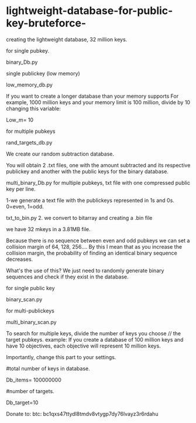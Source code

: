 # lightweight-database-for-public-key-bruteforce-
creating the lightweight database, 32 million keys.

for single pubkey.

binary_Db.py

single publickey (low memory)

low_memory_db.py

If you want to create a longer database than your memory supports
For example, 1000 million keys and your memory limit is 100 million, divide by 10 changing this variable:

Low_m= 10


for multiple pubkeys

rand_targets_db.py

We create our random subtraction database.

You will obtain 2 .txt files, one with the amount subtracted and its respective publickey and another with the public keys for the binary database.


multi_binary_Db.py
for multiple pubkeys, txt file with one compressed public key per line.

1-we generate a text file with the publickeys represented in 1s and 0s.
0=even,
1=odd.

txt_to_bin.py
2. we convert to bitarray  and creating a .bin file



we have 32 mkeys in a 3.81MB file.

Because there is no sequence between even and odd pubkeys we can set a collision margin of 64, 128, 256....
By this I mean that as you increase the collision margin, the probability of finding an identical binary sequence decreases.


What's the use of this?
We just need to randomly generate binary sequences and check if they exist in the database.

for single public key

binary_scan.py


for multi-publickeys

multi_binary_scan.py


To search for multiple keys, divide the number of keys you choose // the target pubkeys.
example:
If you create a database of 100 million keys and have 10 objectives, each objective will represent 10 million keys.

Importantly, change this part to your settings.

#total number of keys in database.


Db_items= 100000000

#number of targets.


Db_target=10




Donate to:
btc: bc1qxs47ttydl8tmdv8vtygp7dy76lvayz3r6rdahu



